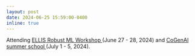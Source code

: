 ```yaml
---
layout: post
date: 2024-06-25 15:59:00-0400
inline: true
---
```


<!--Starting in June, I am a doctoral researcher in the probabilistic machine learning group, at Aalto University. I will be supervised by <a href='https://people.aalto.fi/samuel.kaski'> Samuel Kaski </a> and <a href='https://research.aalto.fi/en/persons/vikas-garg'> Vikas Garg </a>. My research will revolve around Bayesian optimization/experimental design with human-in-the-loop aspects. 

A camera-ready version of our paper <a href='assets/pdf/heteroscedasticPBO_neurips2023.pdf'> Preferential Heteroscedastic Bayesian Optimization with Informative Priors </a> is now available. -->

Attending <a href='https://sites.google.com/view/robustml2024/robust-ml-workshop'> ELLIS Robust ML  Workshop </a> (June 27 - 28, 2024) and <a href='https://fcai.fi/ellis-summer-school-2024/home'> CoGenAI summer school </a> (July 1 - 5, 2024).
